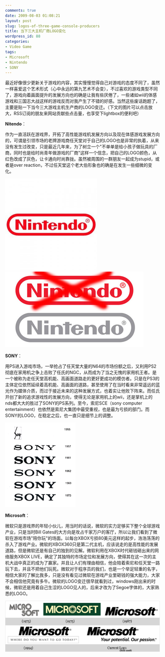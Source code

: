 ```yaml
---
comments: true
date: 2009-08-03 01:08:21
layout: post
slug: logos-of-three-game-console-producers
title: 当下三大主机厂商LOGO变化
wordpress_id: 88
categories:
- Video Game
tags:
- Microsoft
- Nintendo
- SONY
---
```


最近好像很少更新关于游戏的内容，其实慢慢觉得自己对游戏的态度不同了，虽然一样喜爱这个艺术形式（心中永远的第九艺术不会变），不过喜欢的游戏类型不同了，游戏向着画面提升的发展方向也的确是让我有些厌倦了，一些诸如wii的体感游戏和三国志大战这样的游戏反而对我产生了不错的好感。当然这些废话跑题了，主要是贴一下当今三大游戏主机生产商的LOGO变迁。（下文的图片可以点击放大，RSS订阅的朋友来网站贡献些点击量，也享受下lightbox的便利吧）







**Nitendo**：




作为一直活跃在游戏界，开拓了高性能游戏机发展方向以及现在体感游戏发展方向的，可谓是引领市场的老牌游戏商任天堂对于自己的LOGO也是非常的执着，从来没有发生过改变，只是最近几年来，为了树立一个"不单单是给小孩子做玩具的厂商，同时也是给时尚青年做游戏的厂商"这样一个信念，把自己的LOGO颜色，从红色改成了灰色，让卡通向时尚靠拢。虽然被周围的一群朋友一起成为stupid，或者是over reaction，不过任天堂这个老大伯形象也的确是在发生一些细微的变化。




[![](/images/uploads/zb/nintendo_lol_red_thumb.JPG)](/images/uploads/zb/nintendo_lol_red_thumb.JPG) [![](/images/uploads/zb/e8560588-fdf9-4221-81df-080721e2dda5.jpg)](/images/uploads/zb/e8560588-fdf9-4221-81df-080721e2dda5.jpg)







**SONY**：




用PS进入游戏市场，一举抢占了任天堂大量的N64的市场份额之后，又利用PS2彻底在家用机之争上击败了任氏的NGC，从而成为了当之无愧的家用机王者。是一个被称为走任天堂高机能、高画面道路走的更好更成功的模仿者。只是在PS3的主体定位依然延续着高机能、高画面的道路，甚至使用了在当时看来非常遥远的蓝光作为媒体介质，而过于接近未来的这种发展方式，也着实让他败下阵来。而任氏开创了新的追求游戏性的发展方向，使得无论是家用机上的wii，还是掌机上的nds都大大的胜过了SONY的PS系列。至今，索尼SCE（sony computer entertainment）也依然是索尼大集团中最受重视，也是最为亏损的部门。而SONY的LOGO，在稳定之后，也一直只是细节上的调整。




[![](/images/uploads/zb/logo.gif)](/images/uploads/zb/logo.gif)







**Microsoft**：




微软只是游戏界的年轻小伙儿，用当时的话说，微软的实力足够买下整个全球游戏产业，只是当时Bill Gates的大方向是攻占千家万户的客厅，所以让我们看到了微软在游戏市场"陪你玩"的场面。以每台XBOX亏损80美元这样的起步，浩浩荡荡的杀入了游戏产业。微软的XBOX360只是第二代主机，应该说走的是高性能的发展道路，但是微软还是有自己的独到的见解。微软利用在XBOX时代砸钱砸出来的网络服务XBOX LIVE，确定了其独特的市场定位和发展方向，使得其在这一次的主机大战中真正的成为了赢家。并且让人们有理由相信，他会陪着索尼和任天堂一路玩下去，并且不把他们玩死。微软对于程序员的我们，也是一个举足轻重的名字，相信大家的了解比我多，只是没有看见过微软在游戏产业里砸钱的强大能力，大家不会相信他究竟有多牛。微软的LOGO变迁很早就看到过，windows刚出来的时候，微软还是用着自己生涩的LOGO见人的，后来才改为了Segoe字体的，大家熟悉的LOGO。




[![](/images/uploads/zb/bcle-10.jpg)](/images/uploads/zb/bcle-10.jpg)
